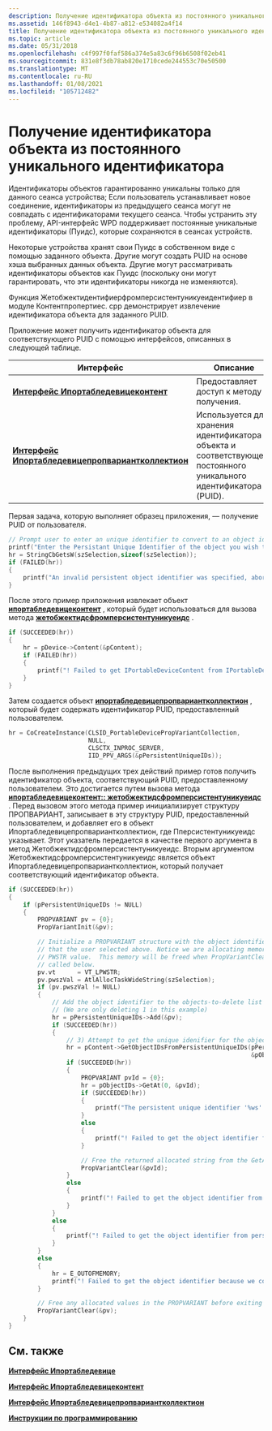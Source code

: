 ```yaml
---
description: Получение идентификатора объекта из постоянного уникального идентификатора
ms.assetid: 146f8943-d4e1-4b87-a812-e534082a4f14
title: Получение идентификатора объекта из постоянного уникального идентификатора
ms.topic: article
ms.date: 05/31/2018
ms.openlocfilehash: c4f997f0faf586a374e5a83c6f96b6508f02eb41
ms.sourcegitcommit: 831e8f3db78ab820e1710cede244553c70e50500
ms.translationtype: MT
ms.contentlocale: ru-RU
ms.lasthandoff: 01/08/2021
ms.locfileid: "105712482"
---
```

# <a name="retrieving-an-object-id-from-a-persistent-unique-id"></a>Получение идентификатора объекта из постоянного уникального идентификатора

Идентификаторы объектов гарантированно уникальны только для данного сеанса устройства; Если пользователь устанавливает новое соединение, идентификаторы из предыдущего сеанса могут не совпадать с идентификаторами текущего сеанса. Чтобы устранить эту проблему, API-интерфейс WPD поддерживает постоянные уникальные идентификаторы (Пуидс), которые сохраняются в сеансах устройств.

Некоторые устройства хранят свои Пуидс в собственном виде с помощью заданного объекта. Другие могут создать PUID на основе хэша выбранных данных объекта. Другие могут рассматривать идентификаторы объектов как Пуидс (поскольку они могут гарантировать, что эти идентификаторы никогда не изменяются).

Функция Жетобжектидентифиерфромперсистентуникуеидентифиер в модуле Контентпропертиес. cpp демонстрирует извлечение идентификатора объекта для заданного PUID.

Приложение может получить идентификатор объекта для соответствующего PUID с помощью интерфейсов, описанных в следующей таблице.



| Интерфейс                                                                                      | Описание                                                                                         |
|------------------------------------------------------------------------------------------------|-----------------------------------------------------------------------------------------------------|
| [**Интерфейс Ипортабледевицеконтент**](/windows/desktop/api/portabledeviceapi/nn-portabledeviceapi-iportabledevicecontent)                             | Предоставляет доступ к методу получения.                                                            |
| [**Интерфейс Ипортабледевицепропвариантколлектион**](iportabledevicepropvariantcollection.md) | Используется для хранения идентификатора объекта и соответствующего постоянного уникального идентификатора (PUID). |



 

Первая задача, которую выполняет образец приложения, — получение PUID от пользователя.


```C++
// Prompt user to enter an unique identifier to convert to an object idenifier.
printf("Enter the Persistant Unique Identifier of the object you wish to convert into an object identifier.\n>");
hr = StringCbGetsW(szSelection,sizeof(szSelection));
if (FAILED(hr))
{
    printf("An invalid persistent object identifier was specified, aborting the query operation\n");
}
```



После этого пример приложения извлекает объект [**ипортабледевицеконтент**](/windows/desktop/api/portabledeviceapi/nn-portabledeviceapi-iportabledevicecontent) , который будет использоваться для вызова метода [**жетобжектидсфромперсистентуникуеидс**](/windows/desktop/api/PortableDeviceApi/nf-portabledeviceapi-iportabledevicecontent-getobjectidsfrompersistentuniqueids) .


```C++
if (SUCCEEDED(hr))
{
    hr = pDevice->Content(&pContent);
    if (FAILED(hr))
    {
        printf("! Failed to get IPortableDeviceContent from IPortableDevice, hr = 0x%lx\n",hr);
    }
}
```



Затем создается объект [**ипортабледевицепропвариантколлектион**](iportabledevicepropvariantcollection.md) , который будет содержать идентификатор PUID, предоставленный пользователем.


```C++
hr = CoCreateInstance(CLSID_PortableDevicePropVariantCollection,
                      NULL,
                      CLSCTX_INPROC_SERVER,
                      IID_PPV_ARGS(&pPersistentUniqueIDs));
```



После выполнения предыдущих трех действий пример готов получить идентификатор объекта, соответствующий PUID, предоставленному пользователем. Это достигается путем вызова метода [**ипортабледевицеконтент:: жетобжектидсфромперсистентуникуеидс**](/windows/desktop/api/PortableDeviceApi/nf-portabledeviceapi-iportabledevicecontent-getobjectidsfrompersistentuniqueids) . Перед вызовом этого метода пример инициализирует структуру ПРОПВАРИАНТ, записывает в эту структуру PUID, предоставленный пользователем, и добавляет его в объект Ипортабледевицепропвариантколлектион, где Пперсистентуникуеидс указывает. Этот указатель передается в качестве первого аргумента в метод Жетобжектидсфромперсистентуникуеидс. Вторым аргументом Жетобжектидсфромперсистентуникуеидс является объект Ипортабледевицепропвариантколлектион, который получает соответствующий идентификатор объекта.


```C++
if (SUCCEEDED(hr))
{
    if (pPersistentUniqueIDs != NULL)
    {
        PROPVARIANT pv = {0};
        PropVariantInit(&pv);

        // Initialize a PROPVARIANT structure with the object identifier string
        // that the user selected above. Notice we are allocating memory for the
        // PWSTR value.  This memory will be freed when PropVariantClear() is
        // called below.
        pv.vt      = VT_LPWSTR;
        pv.pwszVal = AtlAllocTaskWideString(szSelection);
        if (pv.pwszVal != NULL)
        {
            // Add the object identifier to the objects-to-delete list
            // (We are only deleting 1 in this example)
            hr = pPersistentUniqueIDs->Add(&pv);
            if (SUCCEEDED(hr))
            {
                // 3) Attempt to get the unique idenifier for the object from the device
                hr = pContent->GetObjectIDsFromPersistentUniqueIDs(pPersistentUniqueIDs,
                                                                   &pObjectIDs);
                if (SUCCEEDED(hr))
                {
                    PROPVARIANT pvId = {0};
                    hr = pObjectIDs->GetAt(0, &pvId);
                    if (SUCCEEDED(hr))
                    {
                        printf("The persistent unique identifier '%ws' relates to object identifier '%ws' on the device.\n", szSelection, pvId.pwszVal);
                    }
                    else
                    {
                        printf("! Failed to get the object identifier for '%ws' from the IPortableDevicePropVariantCollection, hr = 0x%lx\n",szSelection, hr);
                    }

                    // Free the returned allocated string from the GetAt() call
                    PropVariantClear(&pvId);
                }
                else
                {
                    printf("! Failed to get the object identifier from persistent object idenifier '%ws', hr = 0x%lx\n",szSelection, hr);
                }
            }
            else
            {
                printf("! Failed to get the object identifier from persistent object idenifier because we could no add the persistent object identifier string to the IPortableDevicePropVariantCollection, hr = 0x%lx\n",hr);
            }
        }
        else
        {
            hr = E_OUTOFMEMORY;
            printf("! Failed to get the object identifier because we could no allocate memory for the persistent object identifier string, hr = 0x%lx\n",hr);
        }

        // Free any allocated values in the PROPVARIANT before exiting
        PropVariantClear(&pv);
    }
}
```



## <a name="related-topics"></a>См. также

<dl> <dt>

[**Интерфейс Ипортабледевице**](/windows/desktop/api/PortableDeviceApi/nn-portabledeviceapi-iportabledevice)
</dt> <dt>

[**Интерфейс Ипортабледевицеконтент**](/windows/desktop/api/portabledeviceapi/nn-portabledeviceapi-iportabledevicecontent)
</dt> <dt>

[**Интерфейс Ипортабледевицепропвариантколлектион**](iportabledevicepropvariantcollection.md)
</dt> <dt>

[**Инструкции по программированию**](programming-guide.md)
</dt> </dl>

 

 



